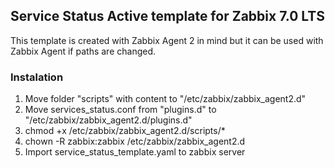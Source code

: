 ## Service Status Active template for Zabbix 7.0 LTS

This template is created with Zabbix Agent 2 in mind but it can be used with Zabbix Agent if paths are changed.  

### Instalation

1. Move folder "scripts" with content to "/etc/zabbix/zabbix_agent2.d"  
2. Move services_status.conf from "plugins.d" to "/etc/zabbix/zabbix_agent2.d/plugins.d"  
3. chmod +x /etc/zabbix/zabbix_agent2.d/scripts/*  
4. chown -R zabbix:zabbix /etc/zabbix/zabbix_agent2.d  
5. Import service_status_template.yaml to zabbix server  
